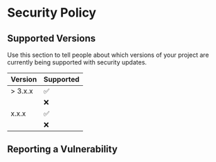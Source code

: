 # Security Policy

## Supported Versions

Use this section to tell people about which versions of your project are
currently being supported with security updates.

| Version | Supported          |
| ------- | ------------------ |
| > 3.x.x | :white_check_mark: |
|         | :x:                |
| x.x.x   | :white_check_mark: |
|         | :x:                |

## Reporting a Vulnerability
